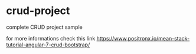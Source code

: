 # crud-project
 complete CRUD project sample
 
 
 for more informations check this link
https://www.positronx.io/mean-stack-tutorial-angular-7-crud-bootstrap/
